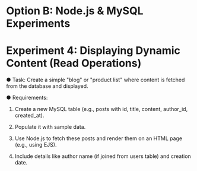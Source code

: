 # Option B: Node.js & MySQL Experiments

# Experiment 4:  Displaying Dynamic Content (Read Operations)

● Task: Create a simple "blog" or "product list" where content is fetched from the database and displayed.

● Requirements:

1. Create a new MySQL table (e.g., posts with id, title, content, author_id, created_at).

2. Populate it with sample data.

3. Use Node.js to fetch these posts and render them on an HTML page (e.g., using
EJS).

4. Include details like author name (if joined from users table) and creation date.
